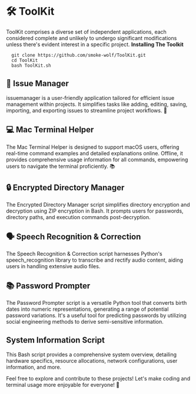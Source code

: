 
# 🛠️ ToolKit
ToolKit comprises a diverse set of independent applications, each considered complete and unlikely to undergo significant modifications unless there's evident interest in a specific project.
**Installing The Toolkit**

      git clone https://github.com/smoke-wolf/ToolKit.git
      cd ToolKit
      bash ToolKit.sh

## 📜 Issue Manager
issuemanager is a user-friendly application tailored for efficient issue management within projects. It simplifies tasks like adding, editing, saving, importing, and exporting issues to streamline project workflows. 🚀

## 💻 Mac Terminal Helper
The Mac Terminal Helper is designed to support macOS users, offering real-time command examples and detailed explanations online. Offline, it provides comprehensive usage information for all commands, empowering users to navigate the terminal proficiently. 📚

## 🔒 Encrypted Directory Manager
The Encrypted Directory Manager script simplifies directory encryption and decryption using ZIP encryption in Bash. It prompts users for passwords, directory paths, and execution commands post-decryption.

## 🗣️ Speech Recognition & Correction
The Speech Recognition & Correction script harnesses Python's speech_recognition library to transcribe and rectify audio content, aiding users in handling extensive audio files.

## 📚 Password Prompter
The Password Prompter script is a versatile Python tool that converts birth dates into numeric representations, generating a range of potential password variations. It's a useful tool for predicting passwords by utilizing social engineering methods to derive semi-sensitive information.

## System Information Script
This Bash script provides a comprehensive system overview, detailing hardware specifics, resource allocations, network configurations, user information, and more.







Feel free to explore and contribute to these projects! Let's make coding and terminal usage more enjoyable for everyone! 🎉
